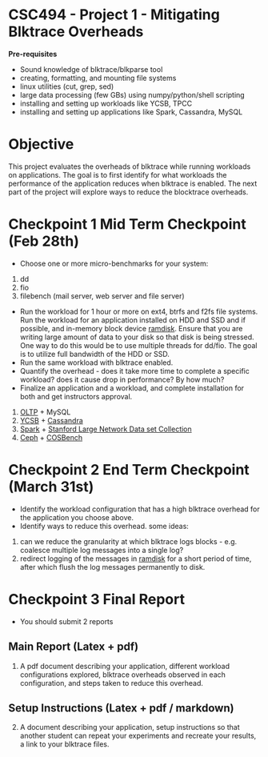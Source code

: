 # CSC494 - Project 1 - Mitigating Blktrace Overheads

**Pre-requisites**

- Sound knowledge of blktrace/blkparse tool
- creating, formatting, and mounting file systems
- linux utilities (cut, grep, sed)
- large data processing (few GBs) using numpy/python/shell scripting
- installing and setting up workloads like YCSB, TPCC
- installing and setting up applications like Spark, Cassandra, MySQL

# Objective

This project evaluates the overheads of blktrace while running workloads on applications. The goal is to first identify for what workloads the performance of the application reduces when blktrace is enabled. The next part of the project will explore ways to reduce the blocktrace overheads.

# Checkpoint 1 Mid Term Checkpoint (Feb 28th)
- Choose one or more micro-benchmarks for your system:
1. dd
2. fio
3. filebench (mail server, web server and file server)

- Run the workload for 1 hour or more on ext4, btrfs and f2fs file systems. Run the workload for an application installed on HDD and SSD and if possible, and in-memory block device [ramdisk](https://www.jamescoyle.net/how-to/943-create-a-ram-disk-in-linux). Ensure that you are writing large amount of data to your disk so that disk is being stressed. One way to do this would be to use multiple threads for dd/fio. The goal is to utilize full bandwidth of the HDD or SSD.
- Run the same workload with blktrace enabled.
- Quantify the overhead - does it take more time to complete a specific workload? does it cause drop in performance? By how much?
- Finalize an application and a workload, and complete installation for both and get instructors approval.
1. [OLTP](https://github.com/oltpbenchmark/oltpbench) + MySQL
2. [YCSB](https://github.com/brianfrankcooper/YCSB/wiki) + [Cassandra](https://github.com/apache/cassandra)
3. [Spark](https://github.com/apache/spark) + [Stanford Large Network Data set Collection](https://snap.stanford.edu/data/)
4. [Ceph](https://ceph.com/) + [COSBench](https://github.com/intel-cloud/cosbench)

# Checkpoint 2 End Term Checkpoint (March 31st)
- Identify the workload configuration that has a high blktrace overhead for the application you choose above.
- Identify ways to reduce this overhead. some ideas:
1. can we reduce the granularity at which blktrace logs blocks - e.g. coalesce multiple log messages into a single log?
2. redirect logging of the messages in [ramdisk](https://www.jamescoyle.net/how-to/943-create-a-ram-disk-in-linux) for a short period of time, after which flush the log messages permanently to disk.

# Checkpoint 3 Final Report
- You should submit 2 reports

## Main Report (Latex + pdf)
1. A pdf document describing your application, different workload configurations explored, blktrace overheads observed in each configuration, and steps taken to reduce this overhead.

## Setup Instructions (Latex + pdf / markdown)
2. A document describing your application, setup instructions so that another student can repeat your experiments and recreate your results, a link to your blktrace files.
